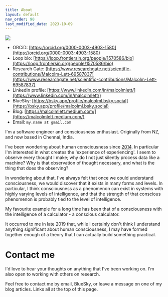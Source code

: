 ```yaml
---
title: About
layout: default
nav_order: 90
last_modified_date: 2023-10-09
---
```


![](../../assets/images/me.jpg)

* ORCiD: [https://orcid.org/0000-0003-4903-1580](https://orcid.org/0000-0003-4903-1580)
* Loop bio: [https://loop.frontiersin.org/people/1570586/bio](https://loop.frontiersin.org/people/1570586/bio)
* Research Gate: [https://www.researchgate.net/scientific-contributions/Malcolm-Lett-69587837](https://www.researchgate.net/scientific-contributions/Malcolm-Lett-69587837)
* LinkedIn profile: [https://www.linkedin.com/in/malcolmlett/](https://www.linkedin.com/in/malcolmlett/)
* BlueSky: [https://bsky.app/profile/malcolml.bsky.social](https://bsky.app/profile/malcolml.bsky.social)
* Blog: [https://malcolmlett.medium.com/](https://malcolmlett.medium.com/)
* Email: `my.name at gmail.com`

I'm a software engineer and consciousness enthusiast. Originally from NZ, and now based in Chennai, India.

I've been wondering about human consciousness since [2014](https://hometechnician.wordpress.com/2014/07/18/my-theory-on-consciousness/). In particular I'm interested in what creates the 'experience of experiencing'. I seem to observe every thought I make; why do I not just silently process data like a machine? Why is that observation of thought necessary, and what is the thing that does the observing?

In wondering about that, I've always felt that once we could understand consciousness, we would discover that it exists in many forms and levels. In particular, I think consciousness as a phenomenon can exist in systems with highly varying levels of intelligence, and that the strength of that conscious phenomenon is probably tied to the level of intelligence.

My favourite example for a long time has been that of a consciousness with the intelligence of a calculator - a conscious calculator.

It occurred to me in late 2019 that, while I certainly don't think I understand anything significant about human consciousness, I may have formed together enough of a theory that I can actually build something practical.

# Contact me
I'd love to hear your thoughts on anything that I've been working on. I'm also open to working with others on research.

Feel free to contact me by email, BlueSky, or leave a message on one of my blog articles. Links all at the top of this page.